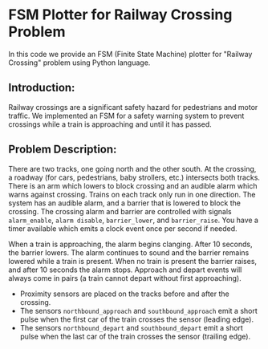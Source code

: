 # FSM Plotter for Railway Crossing Problem
In this code we provide an FSM (Finite State Machine) plotter for "Railway Crossing" problem using Python language.
## Introduction:
Railway crossings are a significant safety hazard for pedestrians and motor traffic. We implemented an FSM for a safety warning system to prevent crossings while a train is approaching and until it has passed.

## Problem Description:
There are two tracks, one going north and the other south. At the crossing, a roadway (for cars, pedestrians, baby strollers, etc.) intersects both tracks. There is an arm which lowers to block crossing and an audible alarm which warns against crossing. Trains on each track only run in one direction. The system has an audible alarm, and a barrier that is lowered to block the crossing. The crossing alarm and barrier are controlled with signals `alarm_enable`, `alarm disable`, `barrier_lower`, and `barrier_raise`. You have a timer available which emits a clock event once per second if needed.

When a train is approaching, the alarm begins clanging.  After 10 seconds, the barrier lowers. The alarm continues to sound and the barrier remains lowered while a train is present. When no train is present the barrier raises, and after 10 seconds the alarm stops. Approach and depart events will always come in pairs (a train cannot depart without first approaching).

* Proximity sensors are placed on the tracks before and after the crossing.
* The sensors `northbound_approach` and `southbound_approach` emit a short pulse when the first car of the train crosses the sensor (leading edge).
* The sensors `northbound_depart` and `southbound_depart` emit a short pulse when the last car of the train crosses the sensor (trailing edge).
